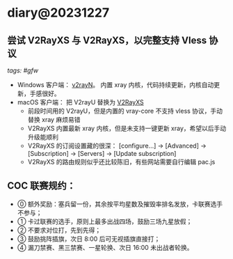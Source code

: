 # diary@20231227

## 尝试 V2RayXS 与 V2RayXS，以完整支持 Vless 协议
_tags: #gfw_

- Windows 客户端： [v2rayN](https://github.com/2dust/v2rayN)。
    内置 xray 内核，代码持续更新，内核自动更新，手感很好。
- macOS 客户端： 把 V2rayU 替换为 [V2RayXS](https://github.com/tzmax/V2RayXS)
  - 前段时间用的 V2rayU，但是内置的 vray-core 不支持 vless 协议，手动替换 xray 麻烦易错
  - V2RayXS 内置最新 xray 内核，但是未支持一键更新 xray，希望以后手动升级能顺利
  - V2RayXS 的订阅设置藏的很深：
     [configure...] -> [Advanced] -> [Subscription] -> [Servers] -> [Update subscription]
  - V2RayXS 的路由规则似乎还比较陈旧，有些网站需要自行编辑 pac.js


## COC 联赛规约：
- ⓪ 额外奖励：塞兵留一份，其余按平均星数及摧毁率排名发放，卡联赛选手不参与；
- ① 卡过联赛的选手，原则上最多出战四场，鼓励三场九星放假；
- ② 不要求对位打，先到先得；
- ③ 鼓励挑阵插旗，次日 8:00 后可无视插旗直接打；
- ④ 漏刀禁赛、黑三禁赛、一星轮换、次日 16:00 未出战者轮换。
